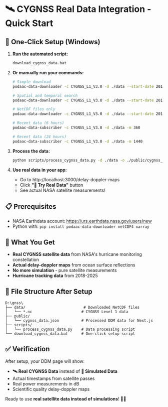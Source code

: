 # 🛰️ CYGNSS Real Data Integration - Quick Start

## 🚀 One-Click Setup (Windows)

1. **Run the automated script:**
   ```cmd
   download_cygnss_data.bat
   ```

2. **Or manually run your commands:**
   ```bash
   # Simple download
   podaac-data-downloader -c CYGNSS_L1_V3.0 -d ./data --start-date 2018-08-01T00:00:00Z --end-date 2018-08-08T00:00:00Z -e ""

   # Spatial and temporal search 
   podaac-data-downloader -c CYGNSS_L1_V3.0 -d ./data --start-date 2018-08-01T00:00:00Z --end-date 2018-08-08T00:00:00Z -b="-180,-40,180,40"

   # NetCDF files only
   podaac-data-downloader -c CYGNSS_L1_V3.0 -d ./data --start-date 2018-08-01T00:00:00Z --end-date 2018-08-08T00:00:00Z -e .nc

   # Recent data (6 hours)
   podaac-data-subscriber -c CYGNSS_L1_V3.0 -d ./data -m 360

   # Recent data (24 hours)  
   podaac-data-subscriber -c CYGNSS_L1_V3.0 -d ./data -m 1440
   ```

3. **Process the data:**
   ```bash
   python scripts/process_cygnss_data.py -d ./data -o ./public/cygnss_data.json
   ```

4. **Use real data in your app:**
   - Go to http://localhost:3000/delay-doppler-maps
   - Click **"📡 Try Real Data"** button
   - See actual NASA satellite measurements!

## 📋 Prerequisites

- NASA Earthdata account: https://urs.earthdata.nasa.gov/users/new
- Python with: `pip install podaac-data-downloader netCDF4 xarray`

## 🎯 What You Get

- **Real CYGNSS satellite data** from NASA's hurricane monitoring constellation
- **Actual delay-doppler maps** from ocean surface reflections  
- **No more simulation** - pure satellite measurements
- **Hurricane tracking data** from 2018-2025

## 🔧 File Structure After Setup

```
D:\gnss\
├── data/                          # Downloaded NetCDF files
│   └── *.nc                      # CYGNSS Level 1 data
├── public/
│   └── cygnss_data.json          # Processed DDM data for Next.js
├── scripts/
│   └── process_cygnss_data.py    # Data processing script
└── download_cygnss_data.bat      # One-click setup script
```

## ✅ Verification

After setup, your DDM page will show:
- **🛰️ Real CYGNSS Data** instead of **🎯 Simulated Data**
- Actual timestamps from satellite passes
- Real power measurements in dB
- Scientific quality delay-doppler maps

Ready to use **real satellite data instead of simulations**! 🌊📡
